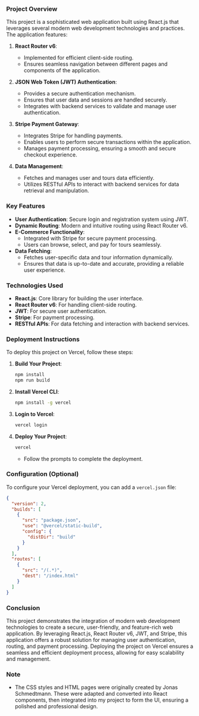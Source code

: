 ### Project Overview

This project is a sophisticated web application built using React.js that leverages several modern web development technologies and practices. The application features:

1. **React Router v6**:
   - Implemented for efficient client-side routing.
   - Ensures seamless navigation between different pages and components of the application.

2. **JSON Web Token (JWT) Authentication**:
   - Provides a secure authentication mechanism.
   - Ensures that user data and sessions are handled securely.
   - Integrates with backend services to validate and manage user authentication.

3. **Stripe Payment Gateway**:
   - Integrates Stripe for handling payments.
   - Enables users to perform secure transactions within the application.
   - Manages payment processing, ensuring a smooth and secure checkout experience.

4. **Data Management**:
   - Fetches and manages user and tours data efficiently.
   - Utilizes RESTful APIs to interact with backend services for data retrieval and manipulation.

### Key Features

- **User Authentication**: Secure login and registration system using JWT.
- **Dynamic Routing**: Modern and intuitive routing using React Router v6.
- **E-Commerce Functionality**: 
  - Integrated with Stripe for secure payment processing.
  - Users can browse, select, and pay for tours seamlessly.
- **Data Fetching**:
  - Fetches user-specific data and tour information dynamically.
  - Ensures that data is up-to-date and accurate, providing a reliable user experience.

### Technologies Used

- **React.js**: Core library for building the user interface.
- **React Router v6**: For handling client-side routing.
- **JWT**: For secure user authentication.
- **Stripe**: For payment processing.
- **RESTful APIs**: For data fetching and interaction with backend services.

### Deployment Instructions

To deploy this project on Vercel, follow these steps:

1. **Build Your Project**:
   ```bash
   npm install
   npm run build
   ```

2. **Install Vercel CLI**:
   ```bash
   npm install -g vercel
   ```

3. **Login to Vercel**:
   ```bash
   vercel login
   ```

4. **Deploy Your Project**:
   ```bash
   vercel
   ```
   - Follow the prompts to complete the deployment.

### Configuration (Optional)

To configure your Vercel deployment, you can add a `vercel.json` file:

```json
{
  "version": 2,
  "builds": [
    {
      "src": "package.json",
      "use": "@vercel/static-build",
      "config": {
        "distDir": "build"
      }
    }
  ],
  "routes": [
    {
      "src": "/(.*)",
      "dest": "/index.html"
    }
  ]
}
```

### Conclusion

This project demonstrates the integration of modern web development technologies to create a secure, user-friendly, and feature-rich web application. By leveraging React.js, React Router v6, JWT, and Stripe, this application offers a robust solution for managing user authentication, routing, and payment processing. Deploying the project on Vercel ensures a seamless and efficient deployment process, allowing for easy scalability and management.



### Note

- The CSS styles and HTML pages were originally created by Jonas Schmedtmann. These were adapted and converted into React components, then integrated into my project to form the UI, ensuring a polished and professional design.
